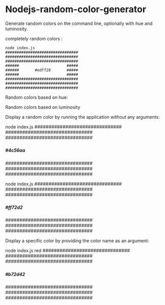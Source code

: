 # Nodejs-random-color-generator

Generate random colors on the command line, optionally with hue and luminosity.

completely random colors :

```
node index.js
################################
################################
################################
######                     #####
######       #edff28       #####
######                     #####
################################
################################
################################
```

Random colors based on hue:

Random colors based on luminosity

Display a random color by running the application without any arguments:

node index.js
###############################
###############################
###############################
#####                     #####
#####       #4c56aa       #####
#####                     #####
###############################
###############################
###############################

node index.js
###############################
###############################
###############################
#####                     #####
#####       #ff72d2       #####
#####                     #####
###############################
###############################
###############################


Display a specific color by providing the color name as an argument:

node index.js red
###############################
###############################
###############################
#####                     #####
#####       #b72d42       #####
#####                     #####
###############################
###############################
###############################
